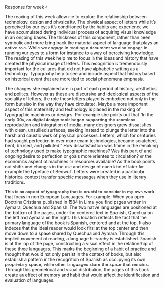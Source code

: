 Response for week 4

The reading of this week allow me to explore the relationship between technology, design and physicality. The physical aspect of letters while it’s perceived by our eyes it’s conditioned by the habits and experience we have accumulated during individual process of acquiring visual knowledge in an ongoing bases. The thickness of this component, rather than been symbolic and more bring back the material aspect of language that plays an active role.  While we engage in reading a document we also engage in running our eyes to a form for instance to a way of perceiving knowledge. The reading of this week help me to  focus in the ideas and history that have created the physical image of letters. This recognition is tremendously important for the cultures that did not have alphabetic writing as a technology. Typography help to see and include aspect that history based on historical event that are more tied to social phenomena emphasis.

The changes she explained are in part of each period of history, aesthetics and politics. However as these are discursive and ideological aspects of the sociality of letters, the role these letters played is embodied not only in the form but also in the way they have circulated. Maybe a more important aspect of this materiality and technology is placed in the making of typographic machines or designs. Por example she points out that “In the early 90s, as digital design tools began supporting the seamless reproduction and integration of media, many designers grew dissatisfies with clean, unsullied surfaces, seeking instead to plunge the letter into the harsh and caustic work of physical processes. Letters, which for centuries had sought perfection in ever more exam technologies, became scratched, bent, bruised, and polluted.” How dissatisfaction was frame in the remaking of technology used to make typographic machines? Was this part of and ongoing desire to perfection or goals more orientes to circulation? or the economics aspect of machines or resources available? As the book points out shifts and changes in the use and design of each kind of later for example the typeface of Beowulf. Letters were created in a particular historical context transfer specific messages when they use in literary traditions.

This is an aspect of typography that is crucial to consider in my own work that focus in non European Languages. For example: When you open Doctrina Cristiana published in 1584 in Lima, you find pages written in Aymara, Quechua and Spanish. The two native languages are positioned at the bottom of the pages, under the centered text in Spanish, Quechua on the left and Aymara on the right. This location reflects the fact that the primary language of the book is Spanish, centered and at the top. It also indexes that the ideal reader would look first at the top center and then move down to a space shared by Quechua and Aymara. Through this implicit movement of reading, a language hierarchy is established. Spanish is at the top of the page, constructing a visual effect in the relationship of these three languages.
This marks the beginning of a habit of practice and thought that would not only persist in the context of books, but also establish a pattern in the recognition of Spanish as occupying its own proprietary space, while other languages share the space that remains. Through this geometrical and visual distribution, the pages of this book create an effect of memory and habit that would affect the identification and evaluation of languages. 
